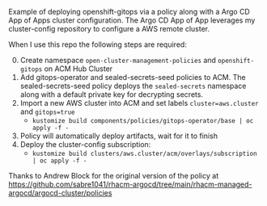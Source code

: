 Example of deploying openshift-gitops via a policy along with a Argo CD App of Apps cluster configuration. The Argo CD App of App leverages my cluster-config repository to configure a AWS remote cluster.

When I use this repo the following steps are required:

0. Create namespace `open-cluster-management-policies` and `openshift-gitops` on ACM Hub Cluster
1. Add gitops-operator and sealed-secrets-seed policies to ACM. The sealed-secrets-seed policy deploys the `sealed-secrets` namespace along with a default private key for decrypting secrets.
2. Import a new AWS cluster into ACM and set labels `cluster=aws.cluster` and `gitops=true`
    * `kustomize build components/policies/gitops-operator/base | oc apply -f -`
3. Policy will automatically deploy artifacts, wait for it to finish
4. Deploy the cluster-config subscription:
    * `kustomize build clusters/aws.cluster/acm/overlays/subscription | oc apply -f -`

Thanks to Andrew Block for the original version of the policy at https://github.com/sabre1041/rhacm-argocd/tree/main/rhacm-managed-argocd/argocd-cluster/policies